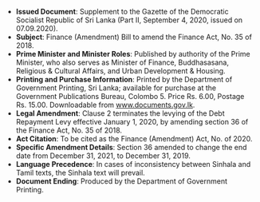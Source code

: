 - **Issued Document**: Supplement to the Gazette of the Democratic Socialist Republic of Sri Lanka (Part II, September 4, 2020, issued on 07.09.2020).
- **Subject**: Finance (Amendment) Bill to amend the Finance Act, No. 35 of 2018.
- **Prime Minister and Minister Roles**: Published by authority of the Prime Minister, who also serves as Minister of Finance, Buddhasasana, Religious & Cultural Affairs, and Urban Development & Housing.
- **Printing and Purchase Information**: Printed by the Department of Government Printing, Sri Lanka; available for purchase at the Government Publications Bureau, Colombo 5. Price Rs. 6.00, Postage Rs. 15.00. Downloadable from www.documents.gov.lk.
- **Legal Amendment**: Clause 2 terminates the levying of the Debt Repayment Levy effective January 1, 2020, by amending section 36 of the Finance Act, No. 35 of 2018.
- **Act Citation**: To be cited as the Finance (Amendment) Act, No. of 2020.
- **Specific Amendment Details**: Section 36 amended to change the end date from December 31, 2021, to December 31, 2019.
- **Language Precedence**: In cases of inconsistency between Sinhala and Tamil texts, the Sinhala text will prevail.
- **Document Ending**: Produced by the Department of Government Printing.